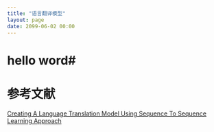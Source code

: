 ```yaml
---
title: "语言翻译模型"
layout: page
date: 2099-06-02 00:00
---
```


# hello word#

# 参考文献
[Creating A Language Translation Model Using Sequence To Sequence Learning Approach](https://chunml.github.io/ChunML.github.io/project/Sequence-To-Sequence/)
